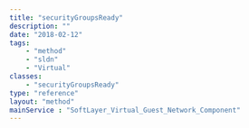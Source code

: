 ```yaml
---
title: "securityGroupsReady"
description: ""
date: "2018-02-12"
tags:
    - "method"
    - "sldn"
    - "Virtual"
classes:
    - "securityGroupsReady"
type: "reference"
layout: "method"
mainService : "SoftLayer_Virtual_Guest_Network_Component"
---
```


